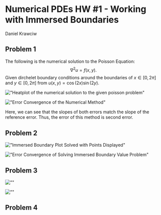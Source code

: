 # Numerical PDEs HW #1 - Working with Immersed Boundaries

Daniel Krawciw

## Problem 1

The following is the numerical solution to the Poisson Equation: $$\nabla^2 u = f(x,y).$$ Given dirchelet boundary conditions around the boundaries of $x \in [0, 2\pi]$ and $y \in [0, 2\pi]$ from $u(x,y) = \cos(2x) \sin(2y)$.

!["Heatplot of the numerical solution to the given poisson problem"](output/problem1_1.svg)

!["Error Convergence of the Numerical Method"](output/problem1_2.svg)

Here, we can see that the slopes of both errors match the slope of the reference error. Thus, the error of this method is second error.

## Problem 2

!["Immersed Boundary Plot Solved with Points Displayed"](output/problem2_1.svg)

!["Error Convergence of Solving Immersed Boundary Value Problem"](output/problem2_2.svg)

## Problem 3

![""](output/problem3_1_2D.svg)

![""](output/problem3_1_scatter.svg)

## Problem 4

